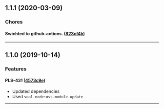 ## 1.1.1 (2020-03-09)

### Chores


#### Swichted to github-actions. ([823cf4b](https://github.com/sealsystems/node-stream-assembler/commit/823cf4b))



---

## 1.1.0 (2019-10-14)

### Features


#### PLS-431 ([4573c9e](https://github.com/sealsystems/node-stream-assembler/commit/4573c9e))

- Updated dependencies
 - Used `seal-node:oss-module-update`


---
